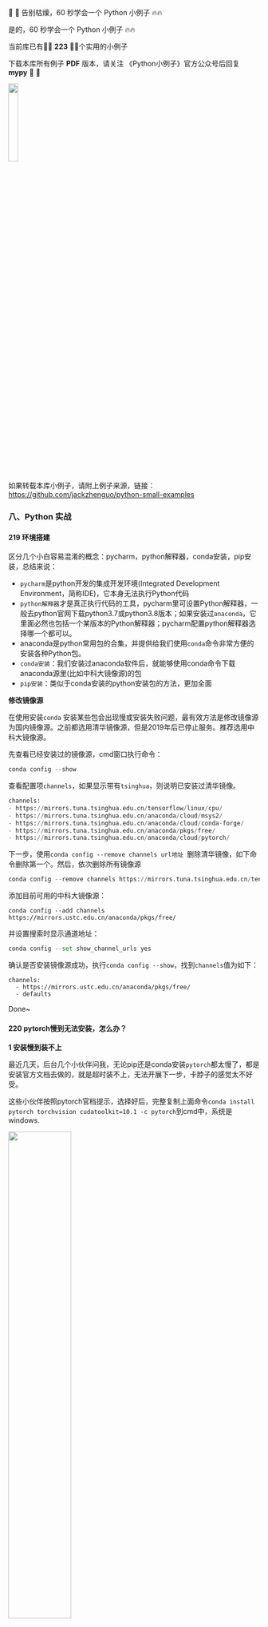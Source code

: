 🚀 🚀 告别枯燥，60 秒学会一个 Python 小例子 🔥🔥  

是的，60 秒学会一个 Python 小例子 🔥🔥

当前库已有🍎🍎 **223** 🍎🍎个实用的小例子 

下载本库所有例子 **PDF** 版本，请关注 《Python小例子》官方公众号后回复 **mypy** 🍏 🍏 

<img src="E:/guozhen3/资料库/06self/python-small-examples/img/image-20200415232239773.png" width="20%"/>

如果转载本库小例子，请附上例子来源，链接：https://github.com/jackzhenguo/python-small-examples

### 八、Python 实战


#### 219 环境搭建

区分几个小白容易混淆的概念：pycharm，python解释器，conda安装，pip安装，总结来说：

- `pycharm`是python开发的集成开发环境(Integrated Development Environment，简称IDE)，它本身无法执行Python代码
- `python解释器`才是真正执行代码的工具，pycharm里可设置Python解释器，一般去python官网下载python3.7或python3.8版本；如果安装过`anaconda`，它里面必然也包括一个某版本的Python解释器；pycharm配置python解释器选择哪一个都可以。
- anaconda是python常用包的合集，并提供给我们使用`conda`命令非常方便的安装各种Python包。
- `conda安装`：我们安装过anaconda软件后，就能够使用conda命令下载anaconda源里(比如中科大镜像源)的包
- `pip安装`：类似于conda安装的python安装包的方法，更加全面

**修改镜像源**

在使用安装`conda` 安装某些包会出现慢或安装失败问题，最有效方法是修改镜像源为国内镜像源。之前都选用清华镜像源，但是2019年后已停止服务。推荐选用中科大镜像源。

先查看已经安装过的镜像源，cmd窗口执行命令：

```python
conda config --show
```

查看配置项`channels`，如果显示带有`tsinghua`，则说明已安装过清华镜像。

```python
channels:
- https://mirrors.tuna.tsinghua.edu.cn/tensorflow/linux/cpu/
- https://mirrors.tuna.tsinghua.edu.cn/anaconda/cloud/msys2/
- https://mirrors.tuna.tsinghua.edu.cn/anaconda/cloud/conda-forge/
- https://mirrors.tuna.tsinghua.edu.cn/anaconda/pkgs/free/
- https://mirrors.tuna.tsinghua.edu.cn/anaconda/cloud/pytorch/
```

下一步，使用`conda config --remove channels url地址 `删除清华镜像，如下命令删除第一个。然后，依次删除所有镜像源

```python
conda config --remove channels https://mirrors.tuna.tsinghua.edu.cn/tensorflow/linux/cpu/
```

添加目前可用的中科大镜像源：

```
conda config --add channels https://mirrors.ustc.edu.cn/anaconda/pkgs/free/
```

并设置搜索时显示通道地址：

```python
conda config --set show_channel_urls yes
```

确认是否安装镜像源成功，执行`conda config --show`，找到`channels`值为如下：

```
channels:
  - https://mirrors.ustc.edu.cn/anaconda/pkgs/free/
  - defaults
```

Done~

#### 220 pytorch慢到无法安装，怎么办？

**1 安装慢到装不上**

最近几天，后台几个小伙伴问我，无论pip还是conda安装`pytorch`都太慢了，都是安装官方文档去做的，就是超时装不上，无法开展下一步，卡脖子的感觉太不好受。

这些小伙伴按照pytorch官档提示，选择好后，完整复制上面命令`conda install pytorch torchvision cudatoolkit=10.1 -c pytorch`到cmd中，系统是windows.

<img  src="../img/image-20200128182456390.png" width="50%"/>

接下来提示，conda需要安装的包，他们操作选择`y`，继续安装，但是在安装时，发现进度条几乎一动不动。

反复尝试，就是这样，有些无奈，还感叹怎么深度学习的路一开始就TMD的这么难！

**2 这样能正常安装**

无论是安装`cpu`版还是`cuda`版，网上关于这些的参考资料太多了，无非就是cuda硬件和cuda开发包的版本要对应，python版本要对应等，这些bee君觉得都不是事。

就像几位读者朋友遇到的问题，关键还是如何解决`慢到无法装`的问题。

最有效方法是添加镜像源，常见的清华或中科大。

先查看是否已经安装相关镜像源，windows系统在`cmd`窗口中执行命令：

```python
conda config --show
```

bee君这里显示：

```python
channels:
  - https://mirrors.tuna.tsinghua.edu.cn/anaconda/cloud/pytorch/
  - https://mirrors.tuna.tsinghua.edu.cn/anaconda/cloud/menpo/
  - https://mirrors.tuna.tsinghua.edu.cn/anaconda/cloud/bioconda/
  - https://mirrors.tuna.tsinghua.edu.cn/anaconda/cloud/msys2/
  - https://mirrors.tuna.tsinghua.edu.cn/anaconda/cloud/conda-forge/
  - https://mirrors.tuna.tsinghua.edu.cn/anaconda/pkgs/main/
  - https://mirrors.tuna.tsinghua.edu.cn/anaconda/pkgs/free/
```

说明已经安装好清华的镜像源。如果没有安装，请参考下面命令安装源：

```python
conda config --add channels https://mirrors.tuna.tsinghua.edu.cn/anaconda/cloud/pytorch/
```

依次安装上面所有的源。

并设置搜索时显示通道地址，执行下面命令：

```python
conda config --set show_channel_urls yes
```

**3 最关键一步**

有的读者问我，他们已经都安装好镜像源，但是为什么安装还是龟速？问他们，是用哪个命令，他们回复：`conda install pytorch torchvision cudatoolkit=10.1 -c pytorch`

好吧，执行上面命令，因为命令最后是`-c pytorch`，所以默认还是从conda源下载，新安装的清华等源没有用上。

正确命令：`conda install pytorch torchvision cudatoolkit=10.1`，也就是去掉`-c pytorch`

并且在安装时，也能看到使用了清华源。并且安装速度直线提升，顺利done

**4 测试是否安装成功**

结合官档，执行下面代码，`torch.cuda.is_available()`返回`True`，说明安装cuda成功。

```python
In [1]: import torch

In [2]: torch.cuda
Out[2]: <module 'torch.cuda' from 'D:\\Programs\\anaconda\\lib\\site-packages\\torch\\cuda\\__init__.py'>

In [3]: torch.cuda.is_available()
Out[3]: True

In [4]: from __future__ import print_function

In [5]: x = torch.rand(5,3)

In [6]: print(x)
tensor([[0.0604, 0.1135, 0.2656],
        [0.5353, 0.9246, 0.3004],
        [0.4872, 0.9592, 0.2215],
        [0.2598, 0.5031, 0.6093],
        [0.2986, 0.1599, 0.5862]])
```

这篇文章主要讨论安装`pytorch`慢到不能装的问题及方案，希望对读者朋友们有帮助。

#### 221 自动群发邮件

Python自动群发邮件

```python
import smtplib
from email import (header)
from email.mime import (text, application, multipart)
import time

def sender_mail():
    smt_p = smtplib.SMTP()
    smt_p.connect(host='smtp.qq.com', port=25)
    sender, password = '113097485@qq.com', "**************"
    smt_p.login(sender, password)
    receiver_addresses, count_num = [
        'guozhennianhua@163.com', 'xiaoxiazi99@163.com'], 1
    for email_address in receiver_addresses:
        try:
            msg = multipart.MIMEMultipart()
            msg['From'] = "zhenguo"
            msg['To'] = email_address
            msg['subject'] = header.Header('这是邮件主题通知', 'utf-8')
            msg.attach(text.MIMEText(
                '这是一封测试邮件，请勿回复本邮件~', 'plain', 'utf-8'))
            smt_p.sendmail(sender, email_address, msg.as_string())
            time.sleep(10)
            print('第%d次发送给%s' % (count_num, email_address))
            count_num = count_num + 1
        except Exception as e:
            print('第%d次给%s发送邮件异常' % (count_num, email_address))
            continue
    smt_p.quit()

sender_mail()
```



注意：
发送邮箱是qq邮箱，所以要在qq邮箱中设置开启SMTP服务，设置完成时会生成一个授权码，将这个授权码赋值给文中的`password`变量

#### 222 二分搜索

二分搜索是程序员必备的算法，无论什么场合，都要非常熟练地写出来。

小例子描述：
在**有序数组**`arr`中，指定区间`[left,right]`范围内，查找元素`x`
如果不存在，返回`-1`

二分搜索`binarySearch`实现的主逻辑

```python
def binarySearch(arr, left, right, x):
    while left <= right:

        mid = int(left + (right - left) / 2); # 找到中间位置。求中点写成(left+right)/2更容易溢出，所以不建议这样写

        # 检查x是否出现在位置mid
        if arr[mid] == x:
            print('found %d 在索引位置%d 处' %(x,mid))
            return mid

            # 假如x更大，则不可能出现在左半部分
        elif arr[mid] < x:
            left = mid + 1 #搜索区间变为[mid+1,right]
            print('区间缩小为[%d,%d]' %(mid+1,right))

        # 同理，假如x更小，则不可能出现在右半部分
        elif x<arr[mid]:
            right = mid - 1 #搜索区间变为[left,mid-1]
            print('区间缩小为[%d,%d]' %(left,mid-1))

    # 假如搜索到这里，表明x未出现在[left,right]中
    return -1
```

在`Ipython`交互界面中，调用`binarySearch`的小Demo:

```python
In [8]: binarySearch([4,5,6,7,10,20,100],0,6,5)
区间缩小为[0,2]
found 5 at 1
Out[8]: 1

In [9]: binarySearch([4,5,6,7,10,20,100],0,6,4)
区间缩小为[0,2]
区间缩小为[0,0]
found 4 at 0
Out[9]: 0

In [10]: binarySearch([4,5,6,7,10,20,100],0,6,20)
区间缩小为[4,6]
found 20 at 5
Out[10]: 5

In [11]: binarySearch([4,5,6,7,10,20,100],0,6,100)
区间缩小为[4,6]
区间缩小为[6,6]
found 100 at 6
Out[11]: 6
```

#### 223 爬取天气数据并解析温度值

爬取天气数据并解析温度值

素材来自朋友袁绍，感谢！

爬取的html 结构

<img src="../img/1.png" width="50%"/>

```python
import requests
from lxml import etree
import pandas as pd
import re

url = 'http://www.weather.com.cn/weather1d/101010100.shtml#input'
with requests.get(url) as res:
    content = res.content
    html = etree.HTML(content)
```



通过lxml模块提取值

lxml比beautifulsoup解析在某些场合更高效

```python
location = html.xpath('//*[@id="around"]//a[@target="_blank"]/span/text()')
temperature = html.xpath('//*[@id="around"]/div/ul/li/a/i/text()')
```

结果：

```python
['香河', '涿州', '唐山', '沧州', '天津', '廊坊', '太原', '石家庄', '涿鹿', '张家口', '保定', '三河', '北京孔庙', '北京国子监', '中国地质博物馆', '月坛公
园', '明城墙遗址公园', '北京市规划展览馆', '什刹海', '南锣鼓巷', '天坛公园', '北海公园', '景山公园', '北京海洋馆']

['11/-5°C', '14/-5°C', '12/-6°C', '12/-5°C', '11/-1°C', '11/-5°C', '8/-7°C', '13/-2°C', '8/-6°C', '5/-9°C', '14/-6°C', '11/-4°C', '13/-3°C'
, '13/-3°C', '12/-3°C', '12/-3°C', '13/-3°C', '12/-2°C', '12/-3°C', '13/-3°C', '12/-2°C', '12/-2°C', '12/-2°C', '12/-3°C']
```


构造DataFrame对象

```python
df = pd.DataFrame({'location':location, 'temperature':temperature})
print('温度列')
print(df['temperature'])
```

正则解析温度值

```python
df['high'] = df['temperature'].apply(lambda x: int(re.match('(-?[0-9]*?)/-?[0-9]*?°C', x).group(1) ) )
df['low'] = df['temperature'].apply(lambda x: int(re.match('-?[0-9]*?/(-?[0-9]*?)°C', x).group(1) ) )
print(df)
```

详细说明子字符创捕获

除了简单地判断是否匹配之外，正则表达式还有提取子串的强大功能。用`()`表示的就是要提取的分组（group）。比如：`^(\d{3})-(\d{3,8})$`分别定义了两个组，可以直接从匹配的字符串中提取出区号和本地号码

```python
m = re.match(r'^(\d{3})-(\d{3,8})$', '010-12345')
print(m.group(0))
print(m.group(1))
print(m.group(2))

# 010-12345
# 010
# 12345
```

如果正则表达式中定义了组，就可以在`Match`对象上用`group()`方法提取出子串来。

注意到`group(0)`永远是原始字符串，`group(1)`、`group(2)`……表示第1、2、……个子串。

最终结果：

```python
Name: temperature, dtype: object
    location temperature  high  low
0         香河     11/-5°C    11   -5
1         涿州     14/-5°C    14   -5
2         唐山     12/-6°C    12   -6
3         沧州     12/-5°C    12   -5
4         天津     11/-1°C    11   -1
5         廊坊     11/-5°C    11   -5
6         太原      8/-7°C     8   -7
7        石家庄     13/-2°C    13   -2
8         涿鹿      8/-6°C     8   -6
9        张家口      5/-9°C     5   -9
10        保定     14/-6°C    14   -6
11        三河     11/-4°C    11   -4
12      北京孔庙     13/-3°C    13   -3
13     北京国子监     13/-3°C    13   -3
14   中国地质博物馆     12/-3°C    12   -3
15      月坛公园     12/-3°C    12   -3
16   明城墙遗址公园     13/-3°C    13   -3
17  北京市规划展览馆     12/-2°C    12   -2
18       什刹海     12/-3°C    12   -3
19      南锣鼓巷     13/-3°C    13   -3
20      天坛公园     12/-2°C    12   -2
21      北海公园     12/-2°C    12   -2
22      景山公园     12/-2°C    12   -2
23     北京海洋馆     12/-3°C    12   -3
```

